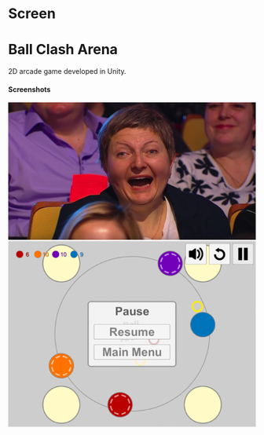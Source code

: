 # Screen
Ball Clash Arena
========

2D arcade game developed in Unity.



#### Screenshots
<p align="center">
  <img src="https://github.com/Chance2121/Screen/blob/master/SJDTb2aU13A.jpg"/>
  <img src="https://raw.githubusercontent.com/alexanderguk/Ball_Clash_Arena/master/Screenshots/screen02.png"/>
</p>
